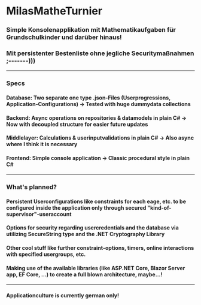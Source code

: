 # MilasMatheTurnier

### Simple Konsolenapplikation mit Mathematikaufgaben für Grundschulkinder und darüber hinaus!
### Mit persistenter Bestenliste ohne jegliche Securitymaßnahmen ;-------)))
---
### Specs
#### Database: Two separate one type .json-Files (Userprogressions, Application-Configurations) -> Tested with huge dummydata collections
#### Backend: Async operations on repositories & datamodels in plain C# -> Now with decoupled structure for easier future updates
#### Middlelayer: Calculations & userinputvalidations in plain C# -> Also async where I think it is necessary
#### Frontend: Simple console application -> Classic procedural style in plain C#
---
### What's planned?
#### Persistent Userconfigurations like constraints for each eage, etc. to be configured inside the application only through secured "kind-of-supervisor"-useraccount
#### Options for security regarding usercredentials and the database via utilizing SecureString type and the .NET Cryptography Library
#### Other cool stuff like further constraint-options, timers, online interactions with specified usergroups, etc.
#### Making use of the available libraries (like ASP.NET Core, Blazor Server app, EF Core, ...) to create a full blown architecture, maybe...!
---
#### Applicationculture is currently german only!
